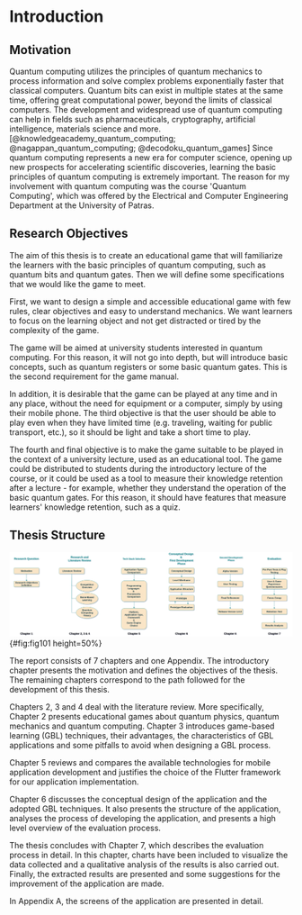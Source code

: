 # Introduction

## Motivation

Quantum computing utilizes the principles of quantum mechanics to process information and solve complex problems exponentially faster that classical computers. Quantum bits can exist in multiple states at the same time, offering great computational power, beyond the limits of classical computers. The development and widespread use of quantum computing can help in fields such as pharmaceuticals, cryptography, artificial intelligence, materials science and more. [@knowledgeacademy_quantum_computing; @nagappan_quantum_computing; @decodoku_quantum_games] Since quantum computing represents a new era for computer science, opening up new prospects for accelerating scientific discoveries, learning the basic principles of quantum computing is extremely important. The reason for my involvement with quantum computing was the course 'Quantum Computing', which was offered by the Electrical and Computer Engineering Department at the University of Patras.

## Research Objectives

The aim of this thesis is to create an educational game that will familiarize the learners with the basic principles of quantum computing, such as quantum bits and quantum gates. Then we will define some specifications that we would like the game to meet.

First, we want to design a simple and accessible educational game with few rules, clear objectives and easy to understand mechanics. We want learners to focus on the learning object and not get distracted or tired by the complexity of the game.

The game will be aimed at university students interested in quantum computing. For this reason, it will not go into depth, but will introduce basic concepts, such as quantum registers or some basic quantum gates. This is the second requirement for the game manual.

In addition, it is desirable that the game can be played at any time and in any place, without the need for equipment or a computer, simply by using their mobile phone. The third objective is that the user should be able to play even when they have limited time (e.g. traveling, waiting for public transport, etc.), so it should be light and take a short time to play.

The fourth and final objective is to make the game suitable to be played in the context of a university lecture, used as an educational tool. The game could be distributed to students during the introductory lecture of the course, or it could be used as a tool to measure their knowledge retention after a lecture - for example, whether they understand the operation of the basic quantum gates. For this reason, it should have features that measure learners' knowledge retention, such as a quiz.

## Thesis Structure

![Thesis Structure.](chapter-1/image001_thesis_structure.png){#fig:fig101 height=50%}

The report consists of 7 chapters and one Appendix. The introductory chapter presents the motivation and defines the objectives of the thesis. The remaining chapters correspond to the path followed for the development of this thesis.

Chapters 2, 3 and 4 deal with the literature review. More specifically, Chapter 2 presents educational games about quantum physics, quantum mechanics and quantum computing. Chapter 3 introduces game-based learning (GBL) techniques, their advantages, the characteristics of GBL applications and some pitfalls to avoid when designing a GBL process.

Chapter 5 reviews and compares the available technologies for mobile application development and justifies the choice of the Flutter framework for our application implementation.

Chapter 6 discusses the conceptual design of the application and the adopted GBL techniques. It also presents the structure of the application, analyses the process of developing the application, and presents a high level overview of the evaluation process.

The thesis concludes with Chapter 7, which describes the evaluation process in detail. In this chapter, charts have been included to visualize the data collected and a qualitative analysis of the results is also carried out. Finally, the extracted results are presented and some suggestions for the improvement of the application are made.

In Appendix A, the screens of the application are presented in detail.
